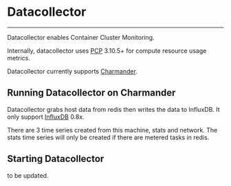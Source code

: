 # Datacollector
---
Datacollector enables Container Cluster Monitoring. 

Internally, datacollector uses [PCP](https://github.com/performancecopilot/pcp) 3.10.5+ for compute resource usage metrics.

Datacollector currently supports [Charmander](https://github.com/att-innovate/charmander). 


## Running Datacollector on Charmander


Datacollector grabs host data from redis then writes the data to InfluxDB.
It only support [InfluxDB](http://influxdb.com) 0.8x.

There are 3 time series created from this machine, stats and network. The stats time series will only be created if there are metered tasks in redis.

## Starting Datacollector

to be updated.